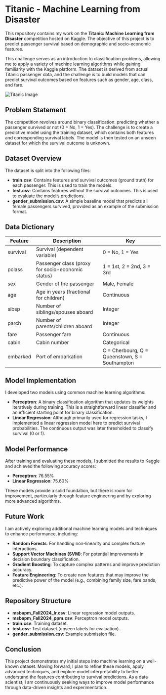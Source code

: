 # Titanic - Machine Learning from Disaster

This repository contains my work on the **Titanic: Machine Learning from Disaster** competition hosted on Kaggle. The objective of this project is to predict passenger survival based on demographic and socio-economic features.

This challenge serves as an introduction to classification problems, allowing me to apply a variety of machine learning algorithms while gaining familiarity with the Kaggle platform. The dataset is derived from actual Titanic passenger data, and the challenge is to build models that can predict survival outcomes based on features such as gender, age, class, and fare.

![Titanic Image](/Users/disastershubz/Downloads/Titanic-twi.png)



## Problem Statement

The competition revolves around binary classification: predicting whether a passenger survived or not (0 = No, 1 = Yes). The challenge is to create a predictive model using the training dataset, which contains both features and corresponding survival labels. The model is then tested on an unseen dataset for which the survival outcome is unknown.

## Dataset Overview

The dataset is split into the following files:

- **train.csv**: Contains features and survival outcomes (ground truth) for each passenger. This is used to train the models.
- **test.csv**: Contains features without the survival outcomes. This is used to evaluate the model’s predictions.
- **gender_submission.csv**: A simple baseline model that predicts all female passengers survived, provided as an example of the submission format.

## Data Dictionary

| Feature   | Description                                           | Key                               |
|-----------|-------------------------------------------------------|-----------------------------------|
| survival  | Survival (dependent variable)                         | 0 = No, 1 = Yes                  |
| pclass    | Passenger class (proxy for socio-economic status)      | 1 = 1st, 2 = 2nd, 3 = 3rd         |
| sex       | Gender of the passenger                               | Male, Female                     |
| age       | Age in years (fractional for children)                | Continuous                       |
| sibsp     | Number of siblings/spouses aboard                     | Integer                          |
| parch     | Number of parents/children aboard                     | Integer                          |
| fare      | Passenger fare                                        | Continuous                       |
| cabin     | Cabin number                                          | Categorical                      |
| embarked  | Port of embarkation                                   | C = Cherbourg, Q = Queenstown, S = Southampton |

## Model Implementation

I developed two models using common machine learning algorithms:

- **Perceptron**: A binary classification algorithm that updates its weights iteratively during training. This is a straightforward linear classifier and an efficient starting point for binary classification.
- **Linear Regression**: Although primarily used for regression tasks, I implemented a linear regression model here to predict survival probabilities. The continuous output was later thresholded to classify survival (0 or 1).

## Model Performance

After training and evaluating these models, I submitted the results to Kaggle and achieved the following accuracy scores:

- **Perceptron**: 76.55%
- **Linear Regression**: 75.60%

These models provide a solid foundation, but there is room for improvement, particularly through feature engineering and by exploring more advanced algorithms.

## Future Work

I am actively exploring additional machine learning models and techniques to enhance performance, including:

- **Random Forests**: For handling non-linearity and complex feature interactions.
- **Support Vector Machines (SVM)**: For potential improvements in decision boundary classification.
- **Gradient Boosting**: To capture complex patterns and improve prediction accuracy.
- **Feature Engineering**: To create new features that may improve the predictive power of the model (e.g., combining family size, fare bands, etc.).

## Repository Structure

- **msbapm_Fall2024_lr.csv**: Linear regression model outputs.
- **msbapm_Fall2024_ppm.csv**: Perceptron model outputs.
- **train.csv**: Training dataset.
- **test.csv**: Test dataset (unseen labels for evaluation).
- **gender_submission.csv**: Example submission file.

## Conclusion

This project demonstrates my initial steps into machine learning on a well-known dataset. Moving forward, I plan to refine these models, apply advanced techniques, and explore model interpretability to better understand the features contributing to survival predictions. As a data scientist, I am continuously seeking ways to improve model performance through data-driven insights and experimentation.
